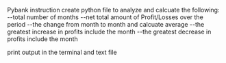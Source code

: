 Pybank instruction
create python file to analyze and calcuate the following:
--total number of months 
--net total amount of Profit/Losses over the period
--the change from month to month and calcuate average
--the greatest increase in profits include the month
--the greatest decrease in profits include the month

print output in the terminal and text file